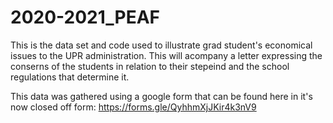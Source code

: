 # 2020-2021_PEAF
This is the data set and code used to illustrate grad student's economical issues to the UPR administration. This will acompany a letter expressing the conserns of the students in relation to their stepeind and the school regulations that determine it. 

This data was gathered using a google form that can be found here in it's now closed off form: https://forms.gle/QyhhmXjJKir4k3nV9
